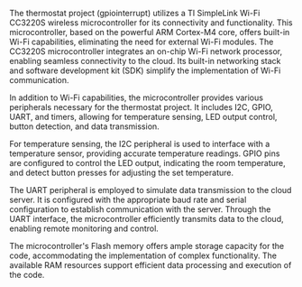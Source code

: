 The thermostat project (gpiointerrupt) utilizes a TI SimpleLink Wi-Fi CC3220S wireless microcontroller for its connectivity and functionality. This microcontroller, based on the powerful ARM Cortex-M4 core, offers built-in Wi-Fi capabilities, eliminating the need for external Wi-Fi modules.
The CC3220S microcontroller integrates an on-chip Wi-Fi network processor, enabling seamless connectivity to the cloud. Its built-in networking stack and software development kit (SDK) simplify the implementation of Wi-Fi communication.

In addition to Wi-Fi capabilities, the microcontroller provides various peripherals necessary for the thermostat project. It includes I2C, GPIO, UART, and timers, allowing for temperature sensing, LED output control, button detection, and data transmission.

For temperature sensing, the I2C peripheral is used to interface with a temperature sensor, providing accurate temperature readings. GPIO pins are configured to control the LED output, indicating the room temperature, and detect button presses for adjusting the set temperature.

The UART peripheral is employed to simulate data transmission to the cloud server. It is configured with the appropriate baud rate and serial configuration to establish communication with the server. Through the UART interface, the microcontroller efficiently transmits data to the cloud, enabling remote monitoring and control.

The microcontroller's Flash memory offers ample storage capacity for the code, accommodating the implementation of complex functionality. The available RAM resources support efficient data processing and execution of the code.
